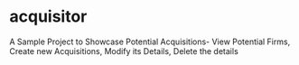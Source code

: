 # acquisitor
A Sample Project to Showcase Potential Acquisitions- View Potential Firms, Create new Acquisitions, Modify its Details, Delete the details
